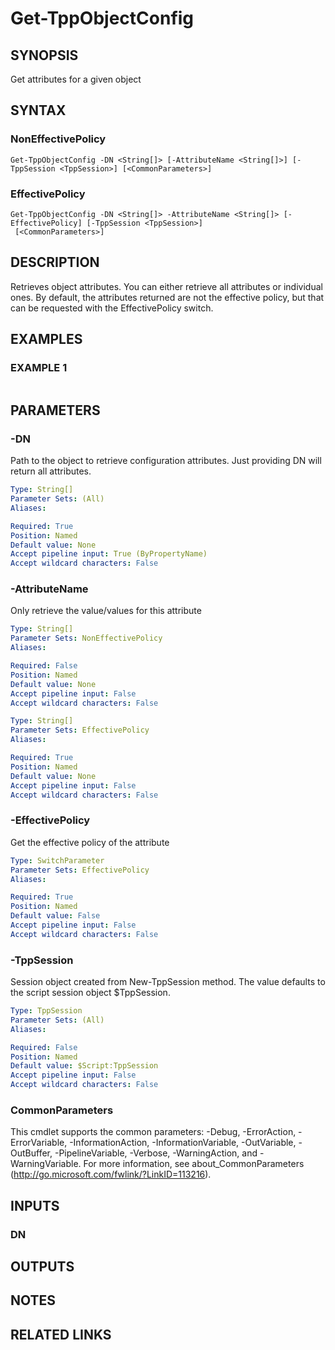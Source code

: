 # Get-TppObjectConfig

## SYNOPSIS
Get attributes for a given object

## SYNTAX

### NonEffectivePolicy
```
Get-TppObjectConfig -DN <String[]> [-AttributeName <String[]>] [-TppSession <TppSession>] [<CommonParameters>]
```

### EffectivePolicy
```
Get-TppObjectConfig -DN <String[]> -AttributeName <String[]> [-EffectivePolicy] [-TppSession <TppSession>]
 [<CommonParameters>]
```

## DESCRIPTION
Retrieves object attributes. 
You can either retrieve all attributes or individual ones.
By default, the attributes returned are not the effective policy, but that can be requested with the
EffectivePolicy switch.

## EXAMPLES

### EXAMPLE 1
```

```

## PARAMETERS

### -DN
Path to the object to retrieve configuration attributes. 
Just providing DN will return all attributes.

```yaml
Type: String[]
Parameter Sets: (All)
Aliases:

Required: True
Position: Named
Default value: None
Accept pipeline input: True (ByPropertyName)
Accept wildcard characters: False
```

### -AttributeName
Only retrieve the value/values for this attribute

```yaml
Type: String[]
Parameter Sets: NonEffectivePolicy
Aliases:

Required: False
Position: Named
Default value: None
Accept pipeline input: False
Accept wildcard characters: False
```

```yaml
Type: String[]
Parameter Sets: EffectivePolicy
Aliases:

Required: True
Position: Named
Default value: None
Accept pipeline input: False
Accept wildcard characters: False
```

### -EffectivePolicy
Get the effective policy of the attribute

```yaml
Type: SwitchParameter
Parameter Sets: EffectivePolicy
Aliases:

Required: True
Position: Named
Default value: False
Accept pipeline input: False
Accept wildcard characters: False
```

### -TppSession
Session object created from New-TppSession method. 
The value defaults to the script session object $TppSession.

```yaml
Type: TppSession
Parameter Sets: (All)
Aliases:

Required: False
Position: Named
Default value: $Script:TppSession
Accept pipeline input: False
Accept wildcard characters: False
```

### CommonParameters
This cmdlet supports the common parameters: -Debug, -ErrorAction, -ErrorVariable, -InformationAction, -InformationVariable, -OutVariable, -OutBuffer, -PipelineVariable, -Verbose, -WarningAction, and -WarningVariable.
For more information, see about_CommonParameters (http://go.microsoft.com/fwlink/?LinkID=113216).

## INPUTS

### DN

## OUTPUTS

## NOTES

## RELATED LINKS
